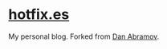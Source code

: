 # [hotfix.es](https://hotfix.es/)

My personal blog. Forked from [Dan Abramov](https://github.com/gaearon/overreacted).

